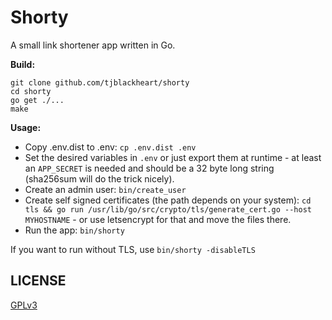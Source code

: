# Shorty

A small link shortener app written in Go.

**Build:**

```
git clone github.com/tjblackheart/shorty
cd shorty
go get ./...
make
```

**Usage:**

* Copy .env.dist to .env: `cp .env.dist .env`
* Set the desired variables in `.env` or just export them at runtime - at least an `APP_SECRET` is needed and should be a 32 byte long string (sha256sum will do the trick nicely).
* Create an admin user: `bin/create_user`
* Create self signed certificates (the path depends on your system): `cd tls && go run /usr/lib/go/src/crypto/tls/generate_cert.go --host MYHOSTNAME` - or use letsencrypt for that and move the files there.
* Run the app: `bin/shorty`

If you want to run without TLS, use `bin/shorty -disableTLS`

## LICENSE

[GPLv3](LICENSE)
